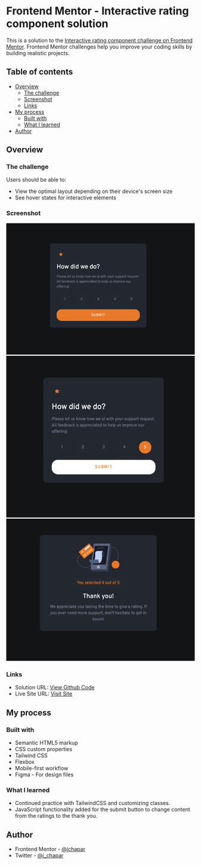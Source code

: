 # Frontend Mentor - Interactive rating component solution

This is a solution to the [Interactive rating component challenge on Frontend Mentor](https://www.frontendmentor.io/challenges/interactive-rating-component-koxpeBUmI). Frontend Mentor challenges help you improve your coding skills by building realistic projects.

## Table of contents

- [Overview](#overview)
  - [The challenge](#the-challenge)
  - [Screenshot](#screenshot)
  - [Links](#links)
- [My process](#my-process)
  - [Built with](#built-with)
  - [What I learned](#what-i-learned)
- [Author](#author)

## Overview

### The challenge

Users should be able to:

- View the optimal layout depending on their device's screen size
- See hover states for interactive elements

### Screenshot

![](./desktop.png)
![](./active.png)
![](./thankyou.png)

### Links

- Solution URL: [View Github Code](https://github.com/jchapar/rating_component_FEM)
- Live Site URL: [Visit Site](https://jchapar.github.io/rating_component_FEM/)

## My process

### Built with

- Semantic HTML5 markup
- CSS custom properties
- Tailwind CSS
- Flexbox
- Mobile-first workflow
- Figma - For design files

### What I learned

- Continued practice with TailwindCSS and customizing classes.
- JavaScript functionality added for the submit button to change content from the ratings to the thank you.

## Author

- Frontend Mentor - [@jchapar](https://www.frontendmentor.io/profile/jchapar)
- Twitter - [@j_chapar](https://www.twitter.com/j_chapar)
